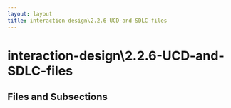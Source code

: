 ```yaml
---
layout: layout
title: interaction-design\2.2.6-UCD-and-SDLC-files
---
```


# interaction-design\2.2.6-UCD-and-SDLC-files

## Files and Subsections

